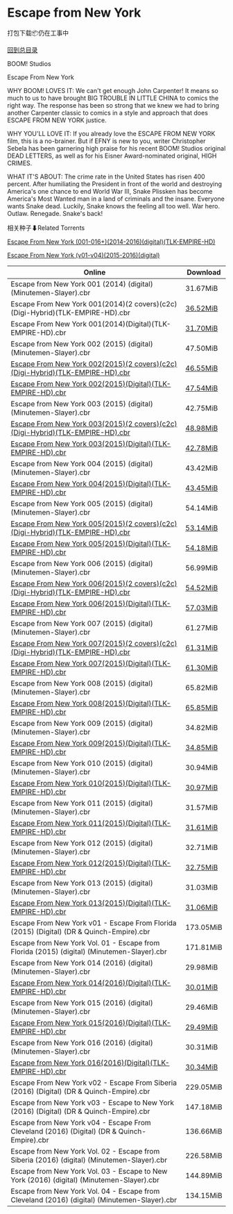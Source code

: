 # Escape from New York

打包下载📦仍在工事中

[回到总目录](/Catalogs.md)

BOOM! Studios

Escape From New York

WHY BOOM! LOVES IT: We can't get enough John Carpenter! It means so much to us to have brought BIG TROUBLE IN LITTLE CHINA to comics the right way. The response has been so strong that we knew we had to bring another Carpenter classic to comics in a style and approach that does ESCAPE FROM NEW YORK  justice. 



WHY YOU'LL LOVE IT: If you already love the ESCAPE FROM NEW YORK film, this is a no-brainer. But if EFNY is new to you, writer Christopher Sebela has been garnering high praise for his recent BOOM! Studios original DEAD LETTERS, as well as for his Eisner Award-nominated original,  HIGH CRIMES. 



WHAT IT'S ABOUT: The crime rate in the United States has risen 400 percent. After humiliating the President in front of the world and destroying America's one chance to end World War III, Snake Plissken has become America's Most Wanted man in a land of criminals and the insane. Everyone wants Snake dead. Luckily, Snake knows the feeling all too well. War hero. Outlaw. Renegade. Snake's back!





相关种子⬇Related Torrents

[Escape From New York (001-016+)(2014-2016)(digital)(TLK-EMPIRE-HD)](https://github.com/alicewish/markdown/blob/master/torrent/Escape-From-New-York--001-016---2014-2016--digital--TLK-EMPIRE-HD.md)

[Escape From New York (v01-v04)(2015-2016)(digital)](https://github.com/alicewish/markdown/blob/master/torrent/Escape-From-New-York--v01-v04--2015-2016--digital.md)

Online | Download
--- | ---
Escape from New York 001 (2014) (digital) (Minutemen-Slayer).cbr | 31.67MiB
Escape From New York 001(2014)(2 covers)(c2c)(Digi-Hybrid)(TLK-EMPIRE-HD).cbr | [36.52MiB](https://pan.baidu.com/s/1c2ez0yc#list/path=%2F0-Day%20Week%20of%202014%20Q4%2F0-Day%20Week%20of%202014.12.03%2F%E3%82%B3%E3%82%AF%E3%82%A4%E3%82%AF%E3%82%A8%E3%82%A6%E3%82%B7%E3%82%AA%E3%82%AA%E3%82%AB%E3%82%AF%E3%82%A2%E3%82%A2%E3%82%B7%E3%82%AD%E3%82%BB%E3%82%B1%E3%82%B7%E3%82%BD%E3%82%AB%E3%82%B7%E3%82%AB%E3%82%BB%E3%82%A6%E3%82%BD%E3%82%BD%E3%82%A6%E3%82%A8%E3%82%A2%E3%82%BF%E3%82%BD%E3%82%A6&parentPath=%2F0-Day%20Week%20of%202014%20Q4)
Escape From New York 001(2014)(Digital)(TLK-EMPIRE-HD).cbr | [31.70MiB](https://pan.baidu.com/s/1c2ez0yc#list/path=%2F0-Day%20Week%20of%202014%20Q4%2F0-Day%20Week%20of%202014.12.03%2F%E3%82%A2%E3%82%A6%E3%82%B3%E3%82%BF%E3%82%A4%E3%82%B7%E3%82%B5%E3%82%B5%E3%82%B7%E3%82%BD%E3%82%AA%E3%82%BB%E3%82%B9%E3%82%B7%E3%82%B9%E3%82%B9%E3%82%AB%E3%82%BD%E3%82%BD%E3%82%A2%E3%82%A2%E3%82%BD%E3%82%BB%E3%82%B7%E3%82%B3%E3%82%B9%E3%82%A2%E3%82%A4%E3%82%AB%E3%82%B5%E3%82%B1%E3%82%BF&parentPath=%2F0-Day%20Week%20of%202014%20Q4)
Escape from New York 002 (2015) (digital) (Minutemen-Slayer).cbr | 47.50MiB
[Escape From New York 002(2015)(2 covers)(c2c)(Digi-Hybrid)(TLK-EMPIRE-HD).cbr](https://github.com/alicewish/markdown/blob/master/comic/Escape-From-New-York-002-2015-2-covers-c2c-Digi-Hybrid-TLK-EMPIRE-HD-cbr.md) | [46.55MiB](https://pan.baidu.com/s/1eR9TnW2#list/path=%2F0-Day%20Week%20of%202015%20Q1%2F0-Day%20Week%20of%202015.01.07%2F%E3%82%BB%E3%82%BD%E3%82%A2%E3%82%AD%E3%82%A8%E3%82%A2%E3%82%AA%E3%82%A6%E3%82%B7%E3%82%BF%E3%82%B9%E3%82%AD%E3%82%B3%E3%82%A6%E3%82%B5%E3%82%A4%E3%82%AF%E3%82%A6%E3%82%BF%E3%82%B9%E3%82%B1%E3%82%B9%E3%82%BD%E3%82%B3%E3%82%AD%E3%82%A2%E3%82%BF%E3%82%A6%E3%82%AA%E3%82%AA%E3%82%AB%E3%82%B9&parentPath=%2F0-Day%20Week%20of%202015%20Q1)
[Escape From New York 002(2015)(Digital)(TLK-EMPIRE-HD).cbr](https://github.com/alicewish/markdown/blob/master/comic/Escape-From-New-York-002-2015-Digital-TLK-EMPIRE-HD-cbr.md) | [47.54MiB](https://pan.baidu.com/s/1eR9TnW2#list/path=%2F0-Day%20Week%20of%202015%20Q1%2F0-Day%20Week%20of%202015.01.07%2F%E3%82%A4%E3%82%B3%E3%82%AA%E3%82%A4%E3%82%A6%E3%82%BB%E3%82%AD%E3%82%B5%E3%82%B1%E3%82%AD%E3%82%A2%E3%82%B1%E3%82%B9%E3%82%A8%E3%82%AD%E3%82%AF%E3%82%BD%E3%82%BD%E3%82%AB%E3%82%BF%E3%82%AB%E3%82%A2%E3%82%AF%E3%82%AA%E3%82%B7%E3%82%A6%E3%82%A2%E3%82%B3%E3%82%BB%E3%82%B7%E3%82%AD%E3%82%AB&parentPath=%2F0-Day%20Week%20of%202015%20Q1)
Escape from New York 003 (2015) (digital) (Minutemen-Slayer).cbr | 42.75MiB
[Escape From New York 003(2015)(2 covers)(c2c)(Digi-Hybrid)(TLK-EMPIRE-HD).cbr](https://github.com/alicewish/markdown/blob/master/comic/Escape-From-New-York-003-2015-2-covers-c2c-Digi-Hybrid-TLK-EMPIRE-HD-cbr.md) | [48.98MiB](https://pan.baidu.com/s/1mhM8d4G#list/path=%2F0-Day%20Week%20of%202015%20Q1%2F0-Day%20Week%20of%202015.02.04%2F%E3%82%B5%E3%82%B3%E3%82%BB%E3%82%A6%E3%82%A2%E3%82%B9%E3%82%BD%E3%82%A2%E3%82%A6%E3%82%AA%E3%82%AB%E3%82%BF%E3%82%A8%E3%82%A2%E3%82%A4%E3%82%AF%E3%82%A4%E3%82%AB%E3%82%BD%E3%82%AD%E3%82%A8%E3%82%BD%E3%82%B9%E3%82%B7%E3%82%BF%E3%82%AB%E3%82%B9%E3%82%A8%E3%82%B1%E3%82%AD%E3%82%B1%E3%82%B5&parentPath=%2F0-Day%20Week%20of%202015%20Q1)
[Escape From New York 003(2015)(Digital)(TLK-EMPIRE-HD).cbr](https://github.com/alicewish/markdown/blob/master/comic/Escape-From-New-York-003-2015-Digital-TLK-EMPIRE-HD-cbr.md) | [42.78MiB](https://pan.baidu.com/s/1mhM8d4G#list/path=%2F0-Day%20Week%20of%202015%20Q1%2F0-Day%20Week%20of%202015.02.04%2F%E3%82%AA%E3%82%AB%E3%82%A2%E3%82%BB%E3%82%A8%E3%82%B5%E3%82%B3%E3%82%A2%E3%82%B7%E3%82%B1%E3%82%B9%E3%82%AA%E3%82%B5%E3%82%A8%E3%82%BD%E3%82%BD%E3%82%BB%E3%82%B5%E3%82%AD%E3%82%B1%E3%82%B9%E3%82%B5%E3%82%B3%E3%82%BF%E3%82%B3%E3%82%A6%E3%82%B9%E3%82%AF%E3%82%AD%E3%82%BD%E3%82%B9%E3%82%B5&parentPath=%2F0-Day%20Week%20of%202015%20Q1)
Escape from New York 004 (2015) (digital) (Minutemen-Slayer).cbr | 43.42MiB
[Escape From New York 004(2015)(Digital)(TLK-EMPIRE-HD).cbr](https://github.com/alicewish/markdown/blob/master/comic/Escape-From-New-York-004-2015-Digital-TLK-EMPIRE-HD-cbr.md) | [43.45MiB](https://pan.baidu.com/s/1kV1j4Uj#list/path=%2F0-Day%20Week%20of%202015%20Q1%2F0-Day%20Week%20of%202015.03.11%2F%E3%82%B5%E3%82%AF%E3%82%BD%E3%82%B9%E3%82%AF%E3%82%B9%E3%82%BF%E3%82%B7%E3%82%BD%E3%82%AF%E3%82%A6%E3%82%A2%E3%82%A8%E3%82%AD%E3%82%BB%E3%82%A6%E3%82%B3%E3%82%B7%E3%82%AA%E3%82%AA%E3%82%A8%E3%82%A8%E3%82%B5%E3%82%A4%E3%82%A4%E3%82%B1%E3%82%AA%E3%82%A2%E3%82%AA%E3%82%B9%E3%82%AA%E3%82%BF&parentPath=%2F0-Day%20Week%20of%202015%20Q1)
Escape from New York 005 (2015) (digital) (Minutemen-Slayer).cbr | 54.14MiB
[Escape From New York 005(2015)(2 covers)(c2c)(Digi-Hybrid)(TLK-EMPIRE-HD).cbr](https://github.com/alicewish/markdown/blob/master/comic/Escape-From-New-York-005-2015-2-covers-c2c-Digi-Hybrid-TLK-EMPIRE-HD-cbr.md) | [53.14MiB](https://pan.baidu.com/s/1TE0c228WAw07Pbo1ygMmFg#list/path=%2F0-Day%20Week%20of%202015%20Q2%2F0-Day%20Week%20of%202015.04.08%2F%E3%82%BD%E3%82%B7%E3%82%A8%E3%82%AB%E3%82%AA%E3%82%B1%E3%82%BD%E3%82%B7%E3%82%AD%E3%82%AB%E3%82%BF%E3%82%A6%E3%82%AA%E3%82%B9%E3%82%AB%E3%82%A2%E3%82%B9%E3%82%B9%E3%82%B5%E3%82%B7%E3%82%AA%E3%82%A6%E3%82%AF%E3%82%BB%E3%82%A2%E3%82%BF%E3%82%AB%E3%82%A8%E3%82%B1%E3%82%A6%E3%82%A4%E3%82%A2&parentPath=%2F0-Day%20Week%20of%202015%20Q2)
[Escape From New York 005(2015)(Digital)(TLK-EMPIRE-HD).cbr](https://github.com/alicewish/markdown/blob/master/comic/Escape-From-New-York-005-2015-Digital-TLK-EMPIRE-HD-cbr.md) | [54.18MiB](https://pan.baidu.com/s/1TE0c228WAw07Pbo1ygMmFg#list/path=%2F0-Day%20Week%20of%202015%20Q2%2F0-Day%20Week%20of%202015.04.08%2F%E3%82%AB%E3%82%A4%E3%82%B1%E3%82%BF%E3%82%AB%E3%82%A4%E3%82%B3%E3%82%AF%E3%82%AD%E3%82%AF%E3%82%B9%E3%82%A2%E3%82%A8%E3%82%AF%E3%82%B5%E3%82%B3%E3%82%B9%E3%82%BF%E3%82%A4%E3%82%BF%E3%82%AF%E3%82%BB%E3%82%AA%E3%82%BD%E3%82%B3%E3%82%A8%E3%82%AB%E3%82%AD%E3%82%B7%E3%82%BB%E3%82%B1%E3%82%BD&parentPath=%2F0-Day%20Week%20of%202015%20Q2)
Escape from New York 006 (2015) (digital) (Minutemen-Slayer).cbr | 56.99MiB
[Escape From New York 006(2015)(2 covers)(c2c)(Digi-Hybrid)(TLK-EMPIRE-HD).cbr](https://github.com/alicewish/markdown/blob/master/comic/Escape-From-New-York-006-2015-2-covers-c2c-Digi-Hybrid-TLK-EMPIRE-HD-cbr.md) | [54.52MiB](https://pan.baidu.com/s/1pKLLZVt#list/path=%2F0-Day%20Week%20of%202015%20Q2%2F0-Day%20Week%20of%202015.05.13%2F%E3%82%B9%E3%82%B7%E3%82%B5%E3%82%AB%E3%82%A6%E3%82%A8%E3%82%B5%E3%82%B1%E3%82%AF%E3%82%A8%E3%82%AF%E3%82%A4%E3%82%BF%E3%82%A8%E3%82%A4%E3%82%BF%E3%82%BB%E3%82%A4%E3%82%B3%E3%82%BD%E3%82%B7%E3%82%BD%E3%82%A6%E3%82%A4%E3%82%A8%E3%82%B5%E3%82%A4%E3%82%A8%E3%82%A6%E3%82%AB%E3%82%B9%E3%82%AF&parentPath=%2F0-Day%20Week%20of%202015%20Q2)
[Escape From New York 006(2015)(Digital)(TLK-EMPIRE-HD).cbr](https://github.com/alicewish/markdown/blob/master/comic/Escape-From-New-York-006-2015-Digital-TLK-EMPIRE-HD-cbr.md) | [57.03MiB](https://pan.baidu.com/s/1pKLLZVt#list/path=%2F0-Day%20Week%20of%202015%20Q2%2F0-Day%20Week%20of%202015.05.13%2F%E3%82%AD%E3%82%A8%E3%82%AF%E3%82%B5%E3%82%BF%E3%82%AF%E3%82%B7%E3%82%BF%E3%82%AD%E3%82%B5%E3%82%B5%E3%82%A6%E3%82%A6%E3%82%B1%E3%82%BD%E3%82%BF%E3%82%A4%E3%82%A6%E3%82%BF%E3%82%B3%E3%82%BF%E3%82%AA%E3%82%BB%E3%82%BD%E3%82%A2%E3%82%B7%E3%82%A2%E3%82%A6%E3%82%BD%E3%82%B5%E3%82%BF%E3%82%B1&parentPath=%2F0-Day%20Week%20of%202015%20Q2)
Escape from New York 007 (2015) (digital) (Minutemen-Slayer).cbr | 61.27MiB
[Escape From New York 007(2015)(2 covers)(c2c)(Digi-Hybrid)(TLK-EMPIRE-HD).cbr](https://github.com/alicewish/markdown/blob/master/comic/Escape-From-New-York-007-2015-2-covers-c2c-Digi-Hybrid-TLK-EMPIRE-HD-cbr.md) | [61.31MiB](https://pan.baidu.com/s/1nuO5Kql#list/path=%2F0-Day%20Week%20of%202015%20Q2%2F0-Day%20Week%20of%202015.06.17%2F%E3%82%B3%E3%82%B1%E3%82%A4%E3%82%A6%E3%82%B7%E3%82%AA%E3%82%B5%E3%82%A6%E3%82%A2%E3%82%B1%E3%82%B9%E3%82%A2%E3%82%BB%E3%82%A8%E3%82%A8%E3%82%AD%E3%82%A8%E3%82%B3%E3%82%AF%E3%82%AB%E3%82%AF%E3%82%A4%E3%82%AD%E3%82%B3%E3%82%BF%E3%82%B9%E3%82%B9%E3%82%BF%E3%82%B1%E3%82%AB%E3%82%B1%E3%82%A4&parentPath=%2F0-Day%20Week%20of%202015%20Q2)
[Escape From New York 007(2015)(Digital)(TLK-EMPIRE-HD).cbr](https://github.com/alicewish/markdown/blob/master/comic/Escape-From-New-York-007-2015-Digital-TLK-EMPIRE-HD-cbr.md) | [61.30MiB](https://pan.baidu.com/s/1nuO5Kql#list/path=%2F0-Day%20Week%20of%202015%20Q2%2F0-Day%20Week%20of%202015.06.17%2F%E3%82%AD%E3%82%BD%E3%82%BF%E3%82%A6%E3%82%B9%E3%82%A8%E3%82%B9%E3%82%AD%E3%82%B3%E3%82%B7%E3%82%B3%E3%82%AB%E3%82%BB%E3%82%A2%E3%82%AB%E3%82%AA%E3%82%A4%E3%82%B3%E3%82%A2%E3%82%BD%E3%82%A8%E3%82%BF%E3%82%B1%E3%82%B7%E3%82%B3%E3%82%A4%E3%82%A8%E3%82%BB%E3%82%A2%E3%82%AA%E3%82%B5%E3%82%A2&parentPath=%2F0-Day%20Week%20of%202015%20Q2)
Escape from New York 008 (2015) (digital) (Minutemen-Slayer).cbr | 65.82MiB
[Escape From New York 008(2015)(Digital)(TLK-EMPIRE-HD).cbr](https://github.com/alicewish/markdown/blob/master/comic/Escape-From-New-York-008-2015-Digital-TLK-EMPIRE-HD-cbr.md) | [65.85MiB](https://pan.baidu.com/s/1skVjmxB#list/path=%2F0-Day%20Week%20of%202015%20Q3%2F0-Day%20Week%20of%202015.07.29%2F%E3%82%B9%E3%82%BF%E3%82%AA%E3%82%AA%E3%82%BB%E3%82%A4%E3%82%AF%E3%82%AD%E3%82%A2%E3%82%BF%E3%82%A6%E3%82%B3%E3%82%B1%E3%82%A8%E3%82%B1%E3%82%A8%E3%82%B7%E3%82%BB%E3%82%BF%E3%82%A2%E3%82%B5%E3%82%A2%E3%82%BB%E3%82%AB%E3%82%AF%E3%82%AF%E3%82%A4%E3%82%B9%E3%82%AA%E3%82%A6%E3%82%BD%E3%82%AA&parentPath=%2F0-Day%20Week%20of%202015%20Q3)
Escape from New York 009 (2015) (digital) (Minutemen-Slayer).cbr | 34.82MiB
[Escape From New York 009(2015)(Digital)(TLK-EMPIRE-HD).cbr](https://github.com/alicewish/markdown/blob/master/comic/Escape-From-New-York-009-2015-Digital-TLK-EMPIRE-HD-cbr.md) | [34.85MiB](https://pan.baidu.com/s/1pL0vxph#list/path=%2F0-Day%20Week%20of%202015%20Q3%2F0-Day%20Week%20of%202015.08.19%2F%E3%82%BB%E3%82%B5%E3%82%A6%E3%82%BF%E3%82%B1%E3%82%B9%E3%82%A8%E3%82%A4%E3%82%AD%E3%82%AA%E3%82%A2%E3%82%B5%E3%82%A4%E3%82%AB%E3%82%B7%E3%82%A2%E3%82%B3%E3%82%B5%E3%82%A6%E3%82%A8%E3%82%A2%E3%82%AA%E3%82%B7%E3%82%B7%E3%82%B9%E3%82%B9%E3%82%A2%E3%82%BF%E3%82%BB%E3%82%B5%E3%82%AB%E3%82%BF&parentPath=%2F0-Day%20Week%20of%202015%20Q3)
Escape from New York 010 (2015) (digital) (Minutemen-Slayer).cbr | 30.94MiB
[Escape From New York 010(2015)(Digital)(TLK-EMPIRE-HD).cbr](https://github.com/alicewish/markdown/blob/master/comic/Escape-From-New-York-010-2015-Digital-TLK-EMPIRE-HD-cbr.md) | [30.97MiB](https://pan.baidu.com/s/1eRA6Ul0#list/path=%2F0-Day%20Week%20of%202015%20Q3%2F0-Day%20Week%20of%202015.09.16%2F%E3%82%B7%E3%82%AD%E3%82%BD%E3%82%AF%E3%82%BD%E3%82%B7%E3%82%A4%E3%82%AA%E3%82%A4%E3%82%A8%E3%82%A4%E3%82%B5%E3%82%AB%E3%82%A8%E3%82%AF%E3%82%A2%E3%82%BF%E3%82%A4%E3%82%A8%E3%82%AB%E3%82%B5%E3%82%BB%E3%82%AB%E3%82%B9%E3%82%AB%E3%82%AA%E3%82%A6%E3%82%BF%E3%82%A6%E3%82%AD%E3%82%AB%E3%82%A8&parentPath=%2F0-Day%20Week%20of%202015%20Q3)
Escape from New York 011 (2015) (digital) (Minutemen-Slayer).cbr | 31.57MiB
[Escape From New York 011(2015)(Digital)(TLK-EMPIRE-HD).cbr](https://github.com/alicewish/markdown/blob/master/comic/Escape-From-New-York-011-2015-Digital-TLK-EMPIRE-HD-cbr.md) | [31.61MiB](https://pan.baidu.com/s/1eSbBmyY#list/path=%2F0-Day%20Week%20of%202015%20Q4%2F0-Day%20Week%20of%202015.10.21%2F%E3%82%B1%E3%82%AA%E3%82%BF%E3%82%A4%E3%82%BF%E3%82%B3%E3%82%BB%E3%82%B5%E3%82%BB%E3%82%B9%E3%82%A2%E3%82%AF%E3%82%AF%E3%82%A2%E3%82%B3%E3%82%A2%E3%82%A4%E3%82%BD%E3%82%A2%E3%82%AA%E3%82%A2%E3%82%B1%E3%82%BD%E3%82%AA%E3%82%BF%E3%82%BB%E3%82%BD%E3%82%BB%E3%82%B9%E3%82%AF%E3%82%AF%E3%82%BF&parentPath=%2F0-Day%20Week%20of%202015%20Q4)
Escape from New York 012 (2015) (digital) (Minutemen-Slayer).cbr | 32.71MiB
[Escape From New York 012(2015)(Digital)(TLK-EMPIRE-HD).cbr](https://github.com/alicewish/markdown/blob/master/comic/Escape-From-New-York-012-2015-Digital-TLK-EMPIRE-HD-cbr.md) | [32.75MiB](https://pan.baidu.com/s/1eSztUSU#list/path=%2F0-Day%20Week%20of%202015%20Q4%2F0-Day%20Week%20of%202015.11.18%2F%E3%82%BF%E3%82%AA%E3%82%AB%E3%82%BB%E3%82%AD%E3%82%AB%E3%82%AF%E3%82%B5%E3%82%A6%E3%82%AB%E3%82%AF%E3%82%BF%E3%82%A4%E3%82%BB%E3%82%A2%E3%82%BD%E3%82%B5%E3%82%BF%E3%82%B5%E3%82%A6%E3%82%AB%E3%82%A6%E3%82%A4%E3%82%B9%E3%82%AD%E3%82%B9%E3%82%BD%E3%82%BB%E3%82%B5%E3%82%AB%E3%82%A6%E3%82%A4&parentPath=%2F0-Day%20Week%20of%202015%20Q4)
Escape from New York 013 (2015) (digital) (Minutemen-Slayer).cbr | 31.03MiB
[Escape From New York 013(2015)(Digital)(TLK-EMPIRE-HD).cbr](https://github.com/alicewish/markdown/blob/master/comic/Escape-From-New-York-013-2015-Digital-TLK-EMPIRE-HD-cbr.md) | [31.06MiB](https://pan.baidu.com/s/1jIGKBGi#list/path=%2F0-Day%20Week%20of%202015%20Q4%2F0-Day%20Week%20of%202015.12.23%2F%E3%82%B9%E3%82%B1%E3%82%BF%E3%82%AB%E3%82%AB%E3%82%B5%E3%82%B7%E3%82%A4%E3%82%B1%E3%82%B5%E3%82%AF%E3%82%B7%E3%82%A8%E3%82%A2%E3%82%BD%E3%82%B1%E3%82%AB%E3%82%BD%E3%82%A8%E3%82%A4%E3%82%AD%E3%82%AB%E3%82%B1%E3%82%AF%E3%82%AF%E3%82%B1%E3%82%B5%E3%82%B7%E3%82%AD%E3%82%A8%E3%82%AF%E3%82%AA&parentPath=%2F0-Day%20Week%20of%202015%20Q4)
Escape From New York v01 - Escape From Florida (2015) (Digital) (DR & Quinch-Empire).cbr | 173.05MiB
Escape from New York Vol. 01 - Escape from Florida (2015) (digital) (Minutemen-Slayer).cbr | 171.81MiB
Escape from New York 014 (2016) (digital) (Minutemen-Slayer).cbr | 29.98MiB
[Escape From New York 014(2016)(Digital)(TLK-EMPIRE-HD).cbr](https://github.com/alicewish/markdown/blob/master/comic/Escape-From-New-York-014-2016-Digital-TLK-EMPIRE-HD-cbr.md) | [30.01MiB](https://pan.baidu.com/s/1dFB5i2t#list/path=%2F0-Day%20Week%20of%202016%20Q1%2F0-Day%20Week%20of%202016.01.27%2F%E3%82%B3%E3%82%B5%E3%82%BF%E3%82%BD%E3%82%AA%E3%82%AA%E3%82%B3%E3%82%BD%E3%82%AB%E3%82%AD%E3%82%A6%E3%82%B3%E3%82%B7%E3%82%A6%E3%82%A2%E3%82%B5%E3%82%AA%E3%82%B7%E3%82%A2%E3%82%A2%E3%82%B9%E3%82%AA%E3%82%B5%E3%82%A8%E3%82%B5%E3%82%B1%E3%82%BF%E3%82%A4%E3%82%BB%E3%82%AF%E3%82%B1%E3%82%B5&parentPath=%2F0-Day%20Week%20of%202016%20Q1)
Escape from New York 015 (2016) (digital) (Minutemen-Slayer).cbr | 29.46MiB
[Escape From New York 015(2016)(Digital)(TLK-EMPIRE-HD).cbr](https://github.com/alicewish/markdown/blob/master/comic/Escape-From-New-York-015-2016-Digital-TLK-EMPIRE-HD-cbr.md) | [29.49MiB](https://pan.baidu.com/s/1pLkO4tX#list/path=%2F0-Day%20Week%20of%202016%20Q1%2F0-Day%20Week%20of%202016.03.09%2F%E3%82%A4%E3%82%B7%E3%82%BD%E3%82%B3%E3%82%AA%E3%82%BF%E3%82%B1%E3%82%BB%E3%82%AD%E3%82%B9%E3%82%AF%E3%82%A4%E3%82%A6%E3%82%A6%E3%82%AA%E3%82%BB%E3%82%A6%E3%82%A2%E3%82%B7%E3%82%A2%E3%82%A6%E3%82%A8%E3%82%A6%E3%82%AD%E3%82%B7%E3%82%B3%E3%82%B9%E3%82%AF%E3%82%AB%E3%82%B3%E3%82%AB%E3%82%AF&parentPath=%2F0-Day%20Week%20of%202016%20Q1)
Escape from New York 016 (2016) (digital) (Minutemen-Slayer).cbr | 30.31MiB
[Escape from New York 016(2016)(Digital)(TLK-EMPIRE-HD).cbr](https://github.com/alicewish/markdown/blob/master/comic/Escape-from-New-York-016-2016-Digital-TLK-EMPIRE-HD-cbr.md) | [30.34MiB](https://pan.baidu.com/s/1nvegXRj#list/path=%2F0-Day%20Week%20of%202016%20Q2%2F0-Day%20Week%20of%202016.04.06%2F%E3%82%BD%E3%82%AB%E3%82%B7%E3%82%A4%E3%82%B1%E3%82%B1%E3%82%A6%E3%82%B9%E3%82%AB%E3%82%AF%E3%82%B3%E3%82%AA%E3%82%AA%E3%82%AB%E3%82%A2%E3%82%AA%E3%82%AD%E3%82%A6%E3%82%B5%E3%82%B1%E3%82%A4%E3%82%B7%E3%82%B9%E3%82%A2%E3%82%BF%E3%82%AB%E3%82%A4%E3%82%AB%E3%82%A2%E3%82%AB%E3%82%AD%E3%82%A8&parentPath=%2F0-Day%20Week%20of%202016%20Q2)
Escape From New York v02 - Escape From Siberia (2016) (Digital) (DR & Quinch-Empire).cbr | 229.05MiB
Escape from New York v03 - Escape to New York (2016) (Digital) (DR & Quinch-Empire).cbr | 147.18MiB
Escape from New York v04 - Escape From Cleveland (2016) (Digital) (DR & Quinch-Empire).cbr | 136.66MiB
Escape from New York Vol. 02 - Escape from Siberia (2016) (digital) (Minutemen-Slayer).cbr | 226.58MiB
Escape from New York Vol. 03 - Escape to New York (2016) (digital) (Minutemen-Slayer).cbr | 144.89MiB
Escape from New York Vol. 04 - Escape from Cleveland (2016) (digital) (Minutemen-Slayer).cbr | 134.15MiB